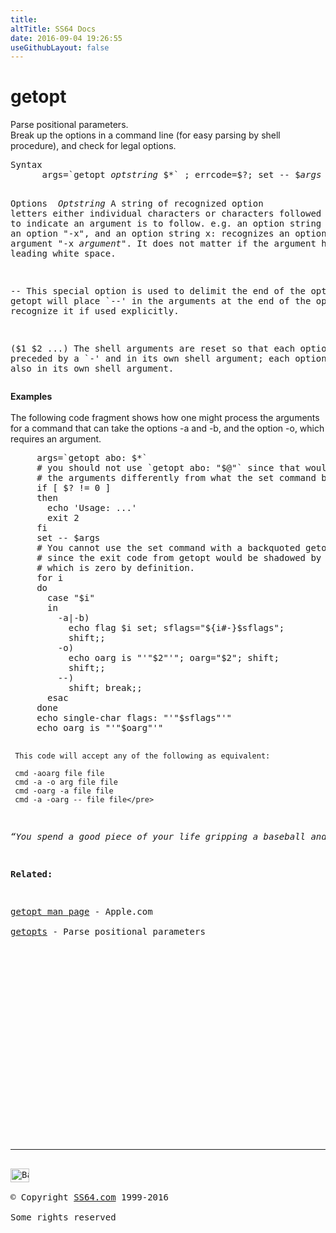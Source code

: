 ```yaml
---
title:
altTitle: SS64 Docs
date: 2016-09-04 19:26:55
useGithubLayout: false
---
```

<!-- #BeginLibraryItem "/Library/head_osx.lbi" --><!-- #EndLibraryItem --><h1>getopt</h1> 
<p>Parse positional parameters.<br>
  Break up the options in a command line (for easy parsing by shell procedure), 
and check for legal options.</p>
<pre>Syntax
      args=`getopt <i>optstring</i> $*` ; errcode=$?; set -- $<i>args</i>

Options<i>
</i>   <i>Optstring</i>  A string of recognized option letters 
              either individual characters or characters followed by a colon 
              to indicate an argument is to follow.
              e.g. an option string  x recognizes an option "-x",
              and an option string  x: recognizes an option and argument "-x <i>argument</i>".
              It does not matter if the argument has leading white space.

   --        This special option is used to delimit the end of the options.
             getopt will place  `--' in the arguments at the end of the options,
             or recognize it if used  explicitly. 

($1 $2 ...)   The shell arguments  are reset so that each
              option is preceded by a `-' and in its own shell argument; 
              each option argument is also in its own shell argument.</pre>
<p><b>Examples</b><br>
<br>
The following code fragment shows how one might process the arguments for
a command that can take the options -a and -b, and the option -o, which requires an argument.</p>
<pre>     args=`getopt abo: $*`
     # you should not use `getopt abo: "$@"` since that would parse
     # the arguments differently from what the set command below does.
     if [ $? != 0 ]
     then
       echo 'Usage: ...'
       exit 2
     fi
     set -- $args
     # You cannot use the set command with a backquoted getopt directly,
     # since the exit code from getopt would be shadowed by those of set,
     # which is zero by definition.
     for i
     do
       case "$i"
       in
         -a|-b)
           echo flag $i set; sflags="${i#-}$sflags";
           shift;;
         -o)
           echo oarg is "'"$2"'"; oarg="$2"; shift;
           shift;;
         --)
           shift; break;;
       esac
     done
     echo single-char flags: "'"$sflags"'"
     echo oarg is "'"$oarg"'"

     This code will accept any of the following as equivalent:

     cmd -aoarg file file
     cmd -a -o arg file file
     cmd -oarg -a file file
     cmd -a -oarg -- file file</pre>
<p class="quote"><i>“You spend a good piece of your life gripping a baseball and in the end it turns out that it was the other way around all the time” ~ Jim Bouton </i></p>
<p><b>Related:</b></p>
<p><a href="https://developer.apple.com/legacy/library/documentation/Darwin/Reference/ManPages/man1/getopt.1.html">getopt man page</a> - Apple.com<br>
<a href="getopts.html">getopts</a> - Parse positional parameters</p><!-- #BeginLibraryItem "/Library/foot_osx.lbi" --><p><script async="" src="//pagead2.googlesyndication.com/pagead/js/adsbygoogle.js"></script>
<!-- OSX300 -->
<ins class="adsbygoogle" style="display:inline-block;width:300px;height:250px" data-ad-client="ca-pub-6140977852749469" data-ad-slot="1823340303"></ins>
<script>
(adsbygoogle = window.adsbygoogle || []).push({});
</script></p>
<hr>
<div id="bl" class="footer"><a href="#"><img src="../images/top.png" width="30" height="22" alt="Back to the Top"></a></div>
<div id="br" class="footer, tagline">© Copyright <a href="http://ss64.com/">SS64.com</a> 1999-2016<br>
Some rights reserved</div><!-- #EndLibraryItem -->

